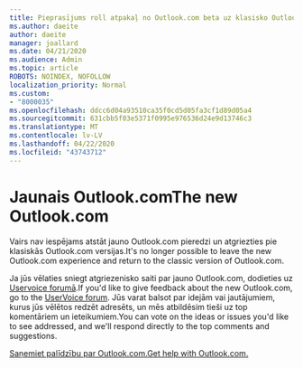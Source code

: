 ```yaml
---
title: Pieprasījums roll atpakaļ no Outlook.com beta uz klasisko Outlook.com
ms.author: daeite
author: daeite
manager: joallard
ms.date: 04/21/2020
ms.audience: Admin
ms.topic: article
ROBOTS: NOINDEX, NOFOLLOW
localization_priority: Normal
ms.custom:
- "8000035"
ms.openlocfilehash: ddcc6d04a93510ca35f0cd5d05fa3cf1d89d05a4
ms.sourcegitcommit: 631cbb5f03e5371f0995e976536d24e9d13746c3
ms.translationtype: MT
ms.contentlocale: lv-LV
ms.lasthandoff: 04/22/2020
ms.locfileid: "43743712"
---
```

# <a name="the-new-outlookcom"></a><span data-ttu-id="4abe9-102">Jaunais Outlook.com</span><span class="sxs-lookup"><span data-stu-id="4abe9-102">The new Outlook.com</span></span>

<span data-ttu-id="4abe9-103">Vairs nav iespējams atstāt jauno Outlook.com pieredzi un atgriezties pie klasiskās Outlook.com versijas.</span><span class="sxs-lookup"><span data-stu-id="4abe9-103">It's no longer possible to leave the new Outlook.com experience and return to the classic version of Outlook.com.</span></span>

<span data-ttu-id="4abe9-104">Ja jūs vēlaties sniegt atgriezenisko saiti par jauno Outlook.com, dodieties uz [Uservoice forumā](https://go.microsoft.com/fwlink/p/?linkid=851599).</span><span class="sxs-lookup"><span data-stu-id="4abe9-104">If you'd like to give feedback about the new Outlook.com, go to the [UserVoice forum](https://go.microsoft.com/fwlink/p/?linkid=851599).</span></span> <span data-ttu-id="4abe9-105">Jūs varat balsot par idejām vai jautājumiem, kurus jūs vēlētos redzēt adresēts, un mēs atbildēsim tieši uz top komentāriem un ieteikumiem.</span><span class="sxs-lookup"><span data-stu-id="4abe9-105">You can vote on the ideas or issues you'd like to see addressed, and we'll respond directly to the top comments and suggestions.</span></span>

[<span data-ttu-id="4abe9-106">Saņemiet palīdzību par Outlook.com.</span><span class="sxs-lookup"><span data-stu-id="4abe9-106">Get help with Outlook.com.</span></span>](https://support.office.com/article/40676ad0-c831-45ac-a023-5be633be798d?wt.mc_id=Office_Outlook_com_Alchemy)